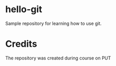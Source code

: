 # hello-git
Sample repository for learning how to use git.
# Credits
The repository was created during course on PUT
